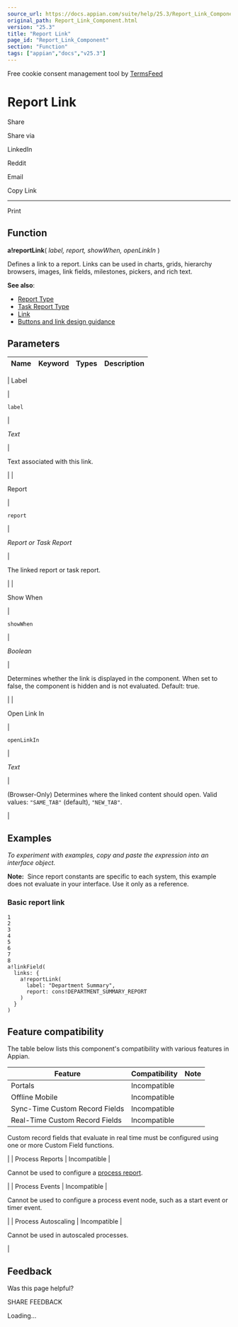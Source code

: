 ```yaml
---
source_url: https://docs.appian.com/suite/help/25.3/Report_Link_Component.html
original_path: Report_Link_Component.html
version: "25.3"
title: "Report Link"
page_id: "Report_Link_Component"
section: "Function"
tags: ["appian","docs","v25.3"]
---
```



Free cookie consent management tool by [TermsFeed](https://www.termsfeed.com/)

# Report Link

Share

Share via

LinkedIn

Reddit

Email

Copy Link

* * *

Print

## Function

**a!reportLink**( _label, report, showWhen, openLinkIn_ )

Defines a link to a report. Links can be used in charts, grids, hierarchy browsers, images, link fields, milestones, pickers, and rich text.

**See also**:

-   [Report Type](Appian_Data_Types.html#report)
-   [Task Report Type](Appian_Data_Types.html#task-report)
-   [Link](Link_Component.html)
-   [Buttons and link design guidance](sail/ux-buttons-vs-links.html)

## Parameters

| Name | Keyword | Types | Description |
| --- | --- | --- | --- |
|
Label

 |

`label`

 |

_Text_

 |

Text associated with this link.

 |
|

Report

 |

`report`

 |

_Report or Task Report_

 |

The linked report or task report.

 |
|

Show When

 |

`showWhen`

 |

_Boolean_

 |

Determines whether the link is displayed in the component. When set to false, the component is hidden and is not evaluated. Default: true.

 |
|

Open Link In

 |

`openLinkIn`

 |

_Text_

 |

(Browser-Only) Determines where the linked content should open. Valid values: `"SAME_TAB"` (default), `"NEW_TAB"`.

 |

## Examples

_To experiment with examples, copy and paste the expression into an interface object._

**Note:**  Since report constants are specific to each system, this example does not evaluate in your interface. Use it only as a reference.

### Basic report link

```
1
2
3
4
5
6
7
8
a!linkField(
  links: {
    a!reportLink(
      label: "Department Summary",
      report: cons!DEPARTMENT_SUMMARY_REPORT
    )
  }
)
```

## Feature compatibility

The table below lists this component's compatibility with various features in Appian.

| Feature | Compatibility | Note |
| --- | --- | --- |
| Portals | Incompatible |  |
| Offline Mobile | Incompatible |  |
| Sync-Time Custom Record Fields | Incompatible |  |
| Real-Time Custom Record Fields | Incompatible |
Custom record fields that evaluate in real time must be configured using one or more Custom Field functions.

 |
| Process Reports | Incompatible |

Cannot be used to configure a [process report](Process_Reports.html).

 |
| Process Events | Incompatible |

Cannot be used to configure a process event node, such as a start event or timer event.

 |
| Process Autoscaling | Incompatible |

Cannot be used in autoscaled processes.

 |

## Feedback

Was this page helpful?

SHARE FEEDBACK

Loading...